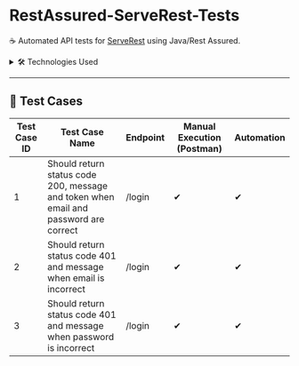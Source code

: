 # RestAssured-ServeRest-Tests

☕ Automated API tests for [ServeRest](https://serverest.dev) using Java/Rest Assured.

<details>
  <summary>🛠 Technologies Used</summary>

- Java
- Gradle
- Rest Assured
- jUnit
- Hamcrest

</details>

---

## 📄 Test Cases

| Test Case ID | Test Case Name                                                                       | Endpoint | Manual Execution (Postman) | Automation |
| ------------ | ------------------------------------------------------------------------------------ | -------- | -------------------------- | ---------- |
| 1            | Should return status code 200, message and token when email and password are correct | /login   | ✔                          | ✔          |
| 2            | Should return status code 401 and message when email is incorrect                    | /login   | ✔                          | ✔          |
| 3            | Should return status code 401 and message when password is incorrect                 | /login   | ✔                          | ✔          |
